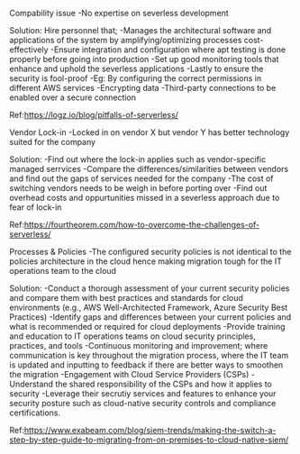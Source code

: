 Compability issue
-No expertise on severless development

Solution: 
Hire personnel that;
-Manages the architectural software and applications of the system by amplifying/optimizing processes cost-effectively
-Ensure integration and configuration where apt testing is done properly before going into production
-Set up good monitoring tools that enhance and uphold the severless applications
-Lastly to ensure the security is fool-proof
   -Eg: By configuring the correct permissions in different AWS services
   -Encrypting data 
   -Third-party connections to be enabled over a secure connection

Ref:https://logz.io/blog/pitfalls-of-serverless/

Vendor Lock-in
-Locked in on vendor X but vendor Y has better technology suited for the company

Solution: 
-Find out where the lock-in applies such as vendor-specific managed serrvices
-Compare the differences/similarities between vendors and find out the gaps of services needed for the company
-The cost of switching vendors needs to be weigh in before porting over
-Find out overhead costs and oppurtunities missed in a severless approach due to fear of lock-in

Ref:https://fourtheorem.com/how-to-overcome-the-challenges-of-serverless/

Processes & Policies
-The configured security policies is not identical to the policies architecture in the cloud hence making migration tough for the IT operations team to the cloud

Solution:
-Conduct a thorough assessment of your current security policies and compare them with best practices and standards for cloud environments (e.g., AWS Well-Architected Framework, Azure Security Best Practices)
-Identify gaps and differences between your current policies and what is recommended or required for cloud deployments
-Provide training and education to IT operations teams on cloud security principles, practices, and tools
-Continuous monitoring and improvement; where communication is key throughout the migration process, where the IT team is updated and inputting to feedback if there are better ways to smoothen the migration
-Engagement with Cloud Service Providers (CSPs)
 -Understand the shared responsibility of the CSPs and how it applies to security 
 -Leverage their secrutiy services and features to enhance your security posture such as cloud-native security controls and compliance certifications.

 Ref:https://www.exabeam.com/blog/siem-trends/making-the-switch-a-step-by-step-guide-to-migrating-from-on-premises-to-cloud-native-siem/
